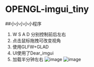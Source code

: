 # OPENGL-imgui_tiny
##小小小小小程序
1. W  S  A  D 分别控制前后左右
2. 点击鼠标拖拽可改变视角
3. 使用GLFW+GLAD
4. UI使用了Dear_imgui
5. 加载半分钟左右
![image](https://github.com/ppqoing/OPENGL-imgui_tiny/assets/91516934/114bb962-adda-4d14-aa98-057ba6565d74)
![image](https://github.com/ppqoing/OPENGL-imgui_tiny/assets/91516934/b2099091-2fba-4503-a15f-c4908a3c759f)

